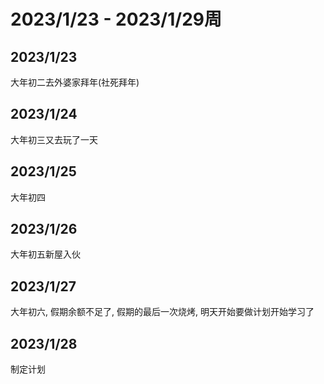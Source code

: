 # 2023/1/23 - 2023/1/29周

## 2023/1/23
大年初二去外婆家拜年(社死拜年)

## 2023/1/24
大年初三又去玩了一天

## 2023/1/25
大年初四

## 2023/1/26
大年初五新屋入伙

## 2023/1/27
大年初六, 假期余额不足了, 假期的最后一次烧烤, 明天开始要做计划开始学习了

## 2023/1/28
制定计划